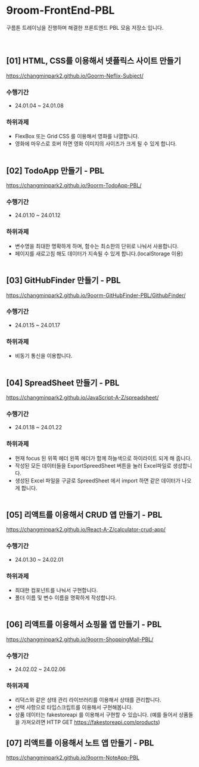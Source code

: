 # 9room-FrontEnd-PBL
구름톤 트레이닝을 진행하며 해결한 프론트엔드 PBL 모음 저장소 입니다.  
<br><br>

## [01] HTML, CSS를 이용해서 넷플릭스 사이트 만들기
https://changminpark2.github.io/Goorm-Neflix-Subject/

### 수행기간
* 24.01.04 ~ 24.01.08

### 하위과제
* FlexBox 또는 Grid CSS 를 이용해서 영화를 나열합니다.
* 영화에 마우스로 호버 하면 영화 이미지의 사이즈가 크게 될 수 있게 합니다.
<br><br>

## [02] TodoApp 만들기 - PBL
https://changminpark2.github.io/9oorm-TodoApp-PBL/

### 수행기간
* 24.01.10 ~ 24.01.12

### 하위과제
* 변수명을 최대한 명확하게 하며, 함수는 최소한의 단위로 나눠서 사용합니다.
* 페이지를 새로고침 해도 데이터가 지속될 수 있게 합니다.(localStorage 이용)
<br><br>

## [03] GitHubFinder 만들기 - PBL
https://changminpark2.github.io/9oorm-GitHubFinder-PBL/GithubFinder/

### 수행기간
* 24.01.15 ~ 24.01.17

### 하위과제
* 비동기 통신을 이용합니다.
<br><br>

## [04] SpreadSheet 만들기 - PBL
https://changminpark2.github.io/JavaScript-A-Z/spreadsheet/

### 수행기간
* 24.01.18 ~ 24.01.22

### 하위과제
* 현재 focus 된 위쪽 헤더 왼쪽 헤더가 함께 하늘색으로 하이라이트 되게 해 줍니다.
* 작성된 모든 데이터들을 ExportSpreedSheet 버튼을 눌러 Excel파일로 생성합니다.
* 생성된 Excel 파일을 구글로 SpreedSheet 에서 import 하면 같은 데이터가 나오게 합니다. 
<br><br>

## [05] 리액트를 이용해서 CRUD 앱 만들기 - PBL
https://changminpark2.github.io/React-A-Z/calculator-crud-app/

### 수행기간
* 24.01.30 ~ 24.02.01

### 하위과제
* 최대한 컴포넌트를 나눠서 구현합니다.
* 폴더 이름 및 변수 이름을 명확하게 작성합니다.
<br><br>

## [06] 리액트를 이용해서 쇼핑몰 앱 만들기 - PBL
https://changminpark2.github.io/9oorm-ShoppingMall-PBL/

### 수행기간
* 24.02.02 ~ 24.02.06

### 하위과제
* 리덕스와 같은 상태 관리 라이브러리를 이용해서 상태를 관리합니다.
* 선택 사항으로 타입스크립트를 이용해서 구현해봅니다.
* 상품 데이터는 fakestoreapi 를 이용해서 구현할 수 있습니다. (예를 들어서 상품들을 가져오려면 HTTP GET https://fakestoreapi.com/products)

## [07] 리액트를 이용해서 노트 앱 만들기 - PBL
https://changminpark2.github.io/9oorm-NoteApp-PBL 


